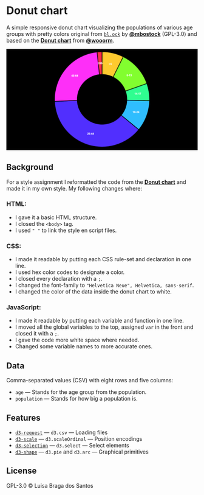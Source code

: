 # Donut chart

A simple responsive donut chart visualizing the populations of various age
groups with pretty colors original from [`bl.ock`][block]
by [**@mbostock**][block-author] (GPL-3.0) and based on the [**Donut chart**](https://github.com/cmda-fe3/course-17-18/tree/master/site/class-2/style) from [**@wooorm**](https://github.com/wooorm). 

![Alt text](preview.png)

## Background

For a style assignment I reformatted the code from the [**Donut chart**](https://github.com/cmda-fe3/course-17-18/tree/master/site/class-2/style) and made it in my own style. 
My following changes where:
### HTML:
* I gave it a basic HTML structure.
* I closed the `<body>` tag.
* I used `" "` to link the style en script files.

### CSS:
* I made it readable by putting each CSS rule-set and declaration in one line. 
* I used hex color codes to designate a color.
* I closed every declaration with a `;`.
* I changed the font-family to `"Helvetica Neue", Helvetica, sans-serif`.
* I changed the color of the data inside the donut chart to white.

### JavaScript:
* I made it readable by putting each variable and function in one line. 
* I moved all the global variables to the top, assigned `var` in the front and closed it with a `;`. 
* I gave the code more white space where needed. 
* Changed some variable names to more accurate ones.

## Data

Comma-separated values (CSV) with eight rows and five columns:
* `age` — Stands for the age group from the population. 
* `population` — Stands for how big a population is.

## Features

*   [`d3-request`](https://github.com/d3/d3-request#api-reference)
    — `d3.csv`
    — Loading files
*   [`d3-scale`](https://github.com/d3/d3-scale#api-reference)
    — `d3.scaleOrdinal`
    — Position encodings
*   [`d3-selection`](https://github.com/d3/d3-selection#api-reference)
    — `d3.select`
    — Select elements
*   [`d3-shape`](https://github.com/d3/d3-shape#api-reference)
    — `d3.pie` and `d3.arc`
    — Graphical primitives

## License

GPL-3.0 © Luisa Braga dos Santos

[block]: https://bl.ocks.org/mbostock/3887193

[block-author]: https://github.com/mbostock
